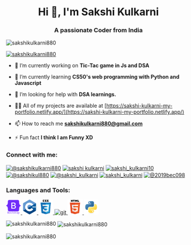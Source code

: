 <h1 align="center">Hi 👋, I'm Sakshi Kulkarni</h1>
<h3 align="center">A passionate Coder from India</h3>

<p align="left"> <img src="https://komarev.com/ghpvc/?username=sakshikulkarni880&label=Profile%20views&color=0e75b6&style=flat" alt="sakshikulkarni880" /> </p>

<p align="left"> <a href="https://github.com/ryo-ma/github-profile-trophy"><img src="https://github-profile-trophy.vercel.app/?username=sakshikulkarni880" alt="sakshikulkarni880" /></a> </p>

- 🔭 I’m currently working on **Tic-Tac game in Js and DSA**

- 🌱 I’m currently learning **CS50's web programming with Python and Javascript**

- 🤝 I’m looking for help with **DSA learnings.**

- 👨‍💻 All of my projects are available at [https://sakshi-kulkarni-my-portfolio.netlify.app/](https://sakshi-kulkarni-my-portfolio.netlify.app/)

- 📫 How to reach me **sakshikulkarni880@gmail.com**

- ⚡ Fun fact **I think I am Funny XD**

<h3 align="left">Connect with me:</h3>
<p align="left">
<a href="https://codepen.io/@sakshikulkarni880" target="blank"><img align="center" src="https://cdn.jsdelivr.net/npm/simple-icons@3.0.1/icons/codepen.svg" alt="@sakshikulkarni880" height="30" width="40" /></a>
<a href="https://linkedin.com/in/sakshi kulkarni" target="blank"><img align="center" src="https://cdn.jsdelivr.net/npm/simple-icons@3.0.1/icons/linkedin.svg" alt="sakshi kulkarni" height="30" width="40" /></a>
<a href="https://instagram.com/sakshi_kulkarni10" target="blank"><img align="center" src="https://cdn.jsdelivr.net/npm/simple-icons@3.0.1/icons/instagram.svg" alt="sakshi_kulkarni10" height="30" width="40" /></a>
<a href="https://www.codechef.com/users/@sakshikul880" target="blank"><img align="center" src="https://cdn.jsdelivr.net/npm/simple-icons@3.1.0/icons/codechef.svg" alt="@sakshikul880" height="30" width="40" /></a>
<a href="https://www.hackerrank.com/@sakshi_kulkarni" target="blank"><img align="center" src="https://cdn.jsdelivr.net/npm/simple-icons@3.0.1/icons/hackerrank.svg" alt="@sakshi_kulkarni" height="30" width="40" /></a>
<a href="https://codeforces.com/profile/sakshi_kulkarni" target="blank"><img align="center" src="https://cdn.jsdelivr.net/npm/simple-icons@3.0.1/icons/codeforces.svg" alt="sakshi_kulkarni" height="30" width="40" /></a>
<a href="https://auth.geeksforgeeks.org/user/@2019bec098" target="blank"><img align="center" src="https://cdn.jsdelivr.net/npm/simple-icons@3.0.1/icons/geeksforgeeks.svg" alt="@2019bec098" height="30" width="40" /></a>
</p>

<h3 align="left">Languages and Tools:</h3>
<p align="left"> <a href="https://getbootstrap.com" target="_blank"> <img src="https://raw.githubusercontent.com/devicons/devicon/master/icons/bootstrap/bootstrap-plain-wordmark.svg" alt="bootstrap" width="40" height="40"/> </a> <a href="https://www.w3schools.com/cpp/" target="_blank"> <img src="https://raw.githubusercontent.com/devicons/devicon/master/icons/cplusplus/cplusplus-original.svg" alt="cplusplus" width="40" height="40"/> </a> <a href="https://www.w3schools.com/css/" target="_blank"> <img src="https://raw.githubusercontent.com/devicons/devicon/master/icons/css3/css3-original-wordmark.svg" alt="css3" width="40" height="40"/> </a> <a href="https://git-scm.com/" target="_blank"> <img src="https://www.vectorlogo.zone/logos/git-scm/git-scm-icon.svg" alt="git" width="40" height="40"/> </a> <a href="https://www.w3.org/html/" target="_blank"> <img src="https://raw.githubusercontent.com/devicons/devicon/master/icons/html5/html5-original-wordmark.svg" alt="html5" width="40" height="40"/> </a> <a href="https://www.python.org" target="_blank"> <img src="https://raw.githubusercontent.com/devicons/devicon/master/icons/python/python-original.svg" alt="python" width="40" height="40"/> </a> </p>

<p><img align="left" src="https://github-readme-stats.vercel.app/api/top-langs?username=sakshikulkarni880&show_icons=true&locale=en&layout=compact" alt="sakshikulkarni880" /></p>

<p>&nbsp;<img align="center" src="https://github-readme-stats.vercel.app/api?username=sakshikulkarni880&show_icons=true&locale=en" alt="sakshikulkarni880" /></p>

<p><img align="center" src="https://github-readme-streak-stats.herokuapp.com/?user=sakshikulkarni880&" alt="sakshikulkarni880" /></p>
